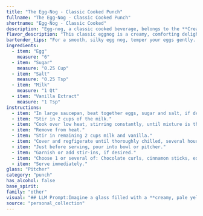```yaml
---
title: "The Egg-Nog - Classic Cooked Punch"
fullname: "The Egg-Nog - Classic Cooked Punch"
shortname: "Egg-Nog - Classic Cooked"
description: "Egg-nog, a classic cooked beverage, belongs to the **Creamy Cocktail** family.  Originating in England during the 17th century, it was traditionally a winter drink enjoyed by the upper classes.  The name egg-nog is thought to derive from the noggin, a wooden cup used to serve the drink. "
flavor_description: "This classic eggnog is a creamy, comforting delight.  The sweetness of the sugar is balanced by the subtle saltiness, while the rich vanilla extract adds warm notes.  The egg yolk adds a velvety texture and depth of flavor, creating a luxuriously smooth mouthfeel.  It's a classic for a reason, delivering a comforting warmth and festive spirit with every sip. "
bartender_tips: "For a smooth, silky egg nog, temper your eggs gently.  Whisk yolks with sugar and salt until pale, then slowly drizzle in hot milk, whisking constantly to prevent curdling.  Simmer until thickened, stirring frequently. Cool completely before adding vanilla and chilling.  Don't overcook; it'll become grainy.  Use fresh, high-quality ingredients for the best flavor! "
ingredients:
  - item: "Egg"
    measure: "6"
  - item: "Sugar"
    measure: "0.25 Cup"
  - item: "Salt"
    measure: "0.25 Tsp"
  - item: "Milk"
    measure: "1 Qt"
  - item: "Vanilla Extract"
    measure: "1 Tsp"
instructions:
  - item: "In large saucepan, beat together eggs, sugar and salt, if desired."
  - item: "Stir in 2 cups of the milk."
  - item: "Cook over low heat, stirring constantly, until mixture is thick enough to coat a metal spoon and reaches 160 degrees F."
  - item: "Remove from heat."
  - item: "Stir in remaining 2 cups milk and vanilla."
  - item: "Cover and regfigerate until thoroughly chilled, several hours or overnight."
  - item: "Just before serving, pour into bowl or pitcher."
  - item: "Garnish or add stir-ins, if desired."
  - item: "Choose 1 or several of: Chocolate curls, cinnamon sticks, extracts of flavorings, flavored brandy or liqueur, fruit juice or nectar, ground nutmeg, maraschino cherries, orange slices, peppermint sticks or candy canes, plain brandy, run or whiskey, sherbet or ice-cream, whipping cream, whipped."
  - item: "Serve immediately."
glass: "Pitcher"
category: "punch"
has_alcohol: false
base_spirit:
family: "other"
visual: "## LLM Prompt:Imagine a glass filled with a **creamy, pale yellow liquid**.  The surface is **smooth and slightly glossy**, with a faint **whitish sheen**.  The **light catches the liquid**, making it appear **slightly opaque** and **almost luminous**.  Beneath the surface, you can see **tiny bubbles** that rise slowly, creating a gentle **sparkling effect**.  The **aroma is rich and comforting**, with notes of **sweet vanilla**, **nutmeg**, and a **subtle hint of cinnamon**.  **Describe the visual appearance of this classic Egg-Nog, capturing its creamy texture, pale color, and delicate bubbles.** "
source: "personal_collection"
---
```


